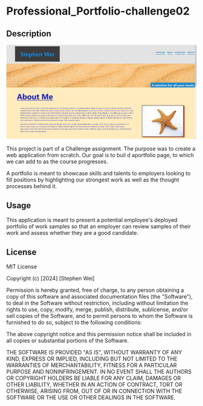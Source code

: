 # Professional_Portfolio-challenge02

## Description
![Screenshot](assets/images/screenshot.png)

This project is part of a Challenge assignment. The purpose was to create a web application from scratch. Our goal is to buil d aportfolio page, to which we can add to as the course progresses.

A portfolio is meant to showcase skills and talents to employers looking to fill positions by highlighting our strongest work as well as the thought processes behind it. 


## Usage

This application is meant to present a potential employee's deployed portfolio of work samples so that an employer can review samples of their work and assess whether they are a good candidate.

## License

MIT License

Copyright (c) [2024] [Stephen Wei]

Permission is hereby granted, free of charge, to any person obtaining a copy
of this software and associated documentation files (the "Software"), to deal
in the Software without restriction, including without limitation the rights
to use, copy, modify, merge, publish, distribute, sublicense, and/or sell
copies of the Software, and to permit persons to whom the Software is
furnished to do so, subject to the following conditions:

The above copyright notice and this permission notice shall be included in all
copies or substantial portions of the Software.

THE SOFTWARE IS PROVIDED "AS IS", WITHOUT WARRANTY OF ANY KIND, EXPRESS OR
IMPLIED, INCLUDING BUT NOT LIMITED TO THE WARRANTIES OF MERCHANTABILITY,
FITNESS FOR A PARTICULAR PURPOSE AND NONINFRINGEMENT. IN NO EVENT SHALL THE
AUTHORS OR COPYRIGHT HOLDERS BE LIABLE FOR ANY CLAIM, DAMAGES OR OTHER
LIABILITY, WHETHER IN AN ACTION OF CONTRACT, TORT OR OTHERWISE, ARISING FROM,
OUT OF OR IN CONNECTION WITH THE SOFTWARE OR THE USE OR OTHER DEALINGS IN THE
SOFTWARE.